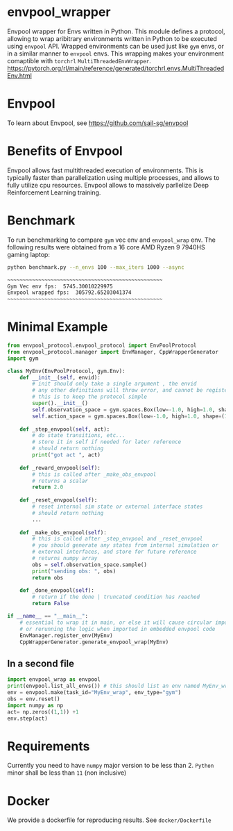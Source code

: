 # envpool_wrapper
Envpool wrapper for Envs written in Python. This module defines a protocol, allowing to wrap aribitrary environments written in Python to be executed using ```envpool``` API. 
Wrapped environments can be used just like ```gym``` envs, or in a similar manner to ```envpool``` envs. 
This wrapping makes your environment comaptible with ```torchrl``` ```MultiThreadedEnvWrapper```. https://pytorch.org/rl/main/reference/generated/torchrl.envs.MultiThreadedEnv.html

# Envpool
To learn about Envpool, see https://github.com/sail-sg/envpool

# Benefits of Envpool
Envpool allows fast multithreaded execution of environments. This is typically faster than parallelization using multiple processes, and allows to fully utilize cpu resources. Envpool allows to massively parllelize Deep Reinforcement Learning training.

# Benchmark
To run benchmarking to compare ```gym``` vec env and ```envpool_wrap``` env. The following results were obtained from a 16 core AMD Ryzen 9 7940HS gaming laptop:
```bash
python benchmark.py --n_envs 100 --max_iters 1000 --async
```
```bash
~~~~~~~~~~~~~~~~~~~~~~~~~~~~~~~~~~~~~~~~~~~~~~~~~~
Gym Vec env fps:  5745.30010229975
Envpool wrapped fps:  305792.65203041374
~~~~~~~~~~~~~~~~~~~~~~~~~~~~~~~~~~~~~~~~~~~~~~~~~~
```
# Minimal Example
```python
from envpool_protocol.envpool_protocol import EnvPoolProtocol
from envpool_protocol.manager import EnvManager, CppWrapperGenerator
import gym

class MyEnv(EnvPoolProtocol, gym.Env):
    def __init__(self, envid):
        # init should only take a single argument , the envid
        # any other definitions will throw error, and cannot be registered
        # this is to keep the protocol simple
        super().__init__()
        self.observation_space = gym.spaces.Box(low=-1.0, high=1.0, shape=(3,))
        self.action_space = gym.spaces.Box(low=-1.0, high=1.0, shape=(1,))
    
    def _step_envpool(self, act):
        # do state transitions, etc...
        # store it in self if needed for later reference
        # should return nothing
        print("got act ", act)
    
    def _reward_envpool(self):
        # this is called after _make_obs_envpool
        # returns a scalar
        return 2.0
    
    def _reset_envpool(self):
        # reset internal sim state or external interface states
        # should return nothing
        ...
    
    def _make_obs_envpool(self):
        # this is called after _step_envpool and _reset_envpool
        # you should generate any states from internal simulation or
        # external interfaces, and store for future reference
        # returns numpy array
        obs = self.observation_space.sample()
        print("sending obs: ", obs)
        return obs 
    
    def _done_envpool(self):
        # return if the done | truncated condition has reached
        return False

if __name__ == "__main__":
    # essential to wrap it in main, or else it will cause circular imports
    # or rerunning the logic when imported in embedded envpool code
    EnvManager.register_env(MyEnv)
    CppWrapperGenerator.generate_envpool_wrap(MyEnv)

```
## In a second file
```python
import envpool_wrap as envpool
print(envpool.list_all_envs()) # this should list an env named MyEnv_wrap
env = envpool.make(task_id="MyEnv_wrap", env_type="gym")
obs = env.reset()
import numpy as np
act= np.zeros((1,1)) +1
env.step(act)
```
# Requirements
Currently you need to have ```numpy``` major version to be less than 2. 
```Python``` minor shall be less than ```11``` (non inclusive)
# Docker
We provide a dockerfile for reproducing results. See ```docker/Dockerfile```
